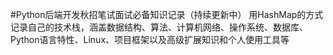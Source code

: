 #Python后端开发秋招笔试面试必备知识记录（持续更新中）
用HashMap的方式记录自己的技术栈，涵盖数据结构、算法、计算机网络、操作系统、数据库、Python语言特性、Linux、项目框架以及高级扩展知识和个人使用工具等
